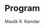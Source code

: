 ---
layout: page
title: Program
author: Maulik R. Kamdar
permalink: program
sidebartitle: Program
displayed: False
---